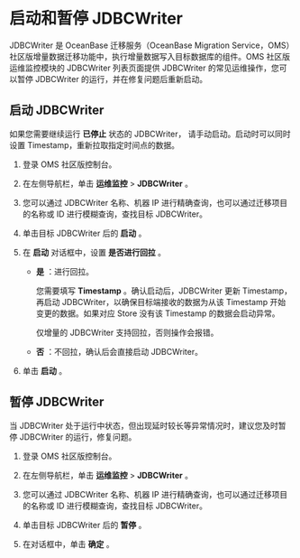 启动和暂停 JDBCWriter 
=====================================

JDBCWriter 是 OceanBase 迁移服务（OceanBase Migration Service，OMS）社区版增量数据迁移功能中，执行增量数据写入目标数据库的组件。OMS 社区版运维监控模块的 JDBCWriter 列表页面提供 JDBCWriter 的常见运维操作，您可以暂停 JDBCWriter 的运行，并在修复问题后重新启动。

启动 JDBCWriter 
----------------------------------

如果您需要继续运行 **已停止** 状态的 JDBCWriter， 请手动启动。启动时可以同时设置 Timestamp，重新拉取指定时间点的数据。

1. 登录 OMS 社区版控制台。

   

2. 在左侧导航栏，单击 **运维监控** \> **JDBCWriter** 。

   

3. 您可以通过 JDBCWriter 名称、机器 IP 进行精确查询，也可以通过迁移项目的名称或 ID 进行模糊查询，查找目标 JDBCWriter。

   

4. 单击目标 JDBCWriter 后的 **启动** 。

   

5. 在 **启动** 对话框中，设置 **是否进行回拉** 。

   * **是** ：进行回拉。

     您需要填写 **Timestamp** 。确认启动后，JDBCWriter 更新 Timestamp，再启动 JDBCWriter，以确保目标端接收的数据为从该 Timestamp 开始变更的数据。如果对应 Store 没有该 Timestamp 的数据会启动异常。

     仅增量的 JDBCWriter 支持回拉，否则操作会报错。
     
   
   * **否** ：不回拉，确认后会直接启动 JDBCWriter。

     
   

   

6. 单击 **启动** 。

   




暂停 JDBCWriter 
----------------------------------

当 JDBCWriter 处于运行中状态，但出现延时较长等异常情况时，建议您及时暂停 JDBCWriter 的运行，修复问题。 

1. 登录 OMS 社区版控制台。

   

2. 在左侧导航栏，单击 **运维监控** \> **JDBCWriter** 。

   

3. 您可以通过 JDBCWriter 名称、机器 IP 进行精确查询，也可以通过迁移项目的名称或 ID 进行模糊查询，查找目标 JDBCWriter。

   

4. 单击目标 JDBCWriter 后的 **暂停** 。

   

5. 在对话框中，单击 **确定** 。

   



